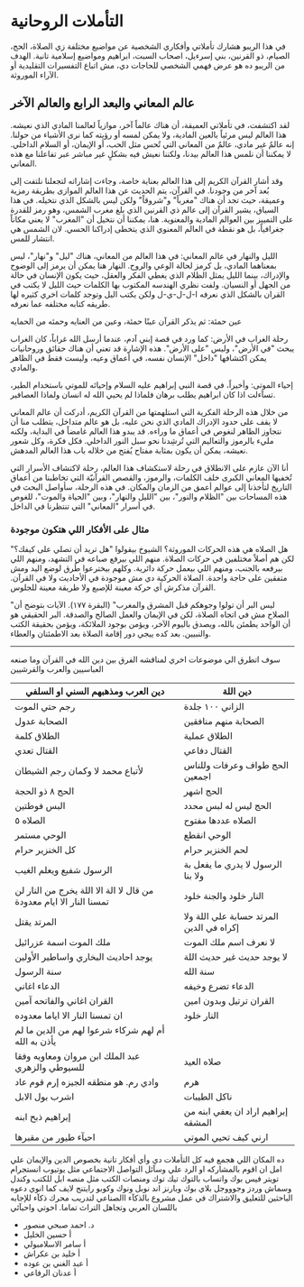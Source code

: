 # التأملات الروحانية

في هذا الريبو هشارك تأملاتي وأفكاري الشخصية عن مواضيع مختلفة زي الصلاة، الحج، الصيام، ذو القرنين، بني إسرءيل، اصحاب السبت، ابراهيم ومواضيع إسلامية تانية. الهدف من الريبو ده هو عرض فهمي الشخصي للحاجات دي، مش اتباع التفسيرات التقليدية أو الآراء الموروثة.

## عالم المعاني والبعد الرابع والعالم الآخر
لقد اكتشفت، في تأملاتي العميقة، أن هناك عالماً آخر، موازياً لعالمنا المادي الذي نعيشه. هذا العالم ليس مرئياً بالعين المادية، ولا يمكن لمسه أو رؤيته كما نرى الأشياء من حولنا. إنه عالمٌ غير مادي، عالمٌ من المعاني التي تُحس مثل الحب، أو الإيمان، أو السلام الداخلي. لا يمكننا أن نلمس هذا العالم بيدنا، ولكننا نعيش فيه بشكلٍ غير مباشر عبر تفاعلنا مع هذه المعاني.

وقد أشار القرآن الكريم إلى هذا العالم بعناية خاصة، وجاءت إشاراته لتجعلنا نلتفت إلى بُعد آخر من وجودنا. في القرآن، يتم الحديث عن هذا العالم الموازى بطريقة رمزية وعميقة، حيث تجد أن هناك "مغرباً" و"شروقاً" ولكن ليس بالشكل الذي نتخيله. في هذا السياق، يشير القرآن إلى عالم ذي القرنين الذي بلغ مغرب الشمس، وهو رمز للقدرة على التمييز بين العوالم المادية والمعنوية. هنا، يمكننا أن نتخيل أن "المغرب" لا يعني مكاناً جغرافياً، بل هو نقطة في العالم المعنوي الذي يتخطى إدراكنا الحسي. لان الشمس هي انتشار للمس.

الليل والنهار في عالم المعاني: في هذا العالم من المعاني، هناك "ليل" و"نهار"، ليس بمعناهما المادي، بل كرمز لحالة الوعي والروح. النهار هنا يمكن أن يرمز إلى الوضوح والإدراك، بينما الليل يمثل الظلام الذي يغطي الفكر والعقل، حيث يكون الإنسان في حالة من الجهل أو النسيان. ولفت نظري الهندسه المكتوب بها الكلمات حيث الليل لا يكتب في القران بالشكل الذي نعرفه ا-ل-ل-ي-ل ولكن يكتب اليل وتوجد كلمات اخري كثيره لها طريقه كتابه مختلفه عما نعرفه.

عين حمئة: ثم يذكر القرآن عينًا حمئة، وعين من العنايه وحمئه من الحمايه

رحلة الغراب في الأرض: كما ورد في قصة إبني آدم، عندما أرسل الله غراباً، كان الغراب يبحث "في الأرض"، وليس "على الأرض". هذه الإشارة قد تعني أن هناك حقائق وروحانيات يمكن اكتشافها "داخل" الإنسان نفسه، في أعماق وعيه، وليست فقط في الظاهر والمادي.

إحياء الموتى: وأخيراً، في قصة النبي إبراهيم عليه السلام وإحيائه للموتي باستخدام الطير، تسآءلت اذا كان ابراهيم يطلب برهان فلماذا لم يحيي الله له انسان ولماذا العصافير.

من خلال هذه الرحلة الفكرية التي استلهمتها من القرآن الكريم، أدركت أن عالم المعاني لا يقف على حدود الإدراك المادي الذي نحن عليه، بل هو عالم متداخل، يتطلب منا أن نتجاوز الظاهر لنغوص في أعماق ما وراءه. قد يبدو هذا العالم غامضاً في البداية، ولكنه مليء بالرموز والتعاليم التي تُرشِدنا نحو سبل النور الداخلي. فكل فكرة، وكل شعور نعيشه، يمكن أن يكون بمثابة مفتاح يُفتح من خلاله باب هذا العالم المدهش.

أنا الآن عازم على الانطلاق في رحلة لاستكشاف هذا العالم، رحلة لاكتشاف الأسرار التي تُخفيها المعاني الكبرى خلف الكلمات، والرموز، والقصص القرآنيّة التي تخاطبنا من أعماق التاريخ لتأخذنا إلى عوالم أعمق من الزمان والمكان. في هذه الرحلة، سأواصل البحث في هذه المساحات بين "الظلام والنور"، بين "الليل والنهار"، وبين "الحياة والموت"، للغوص في أسرار "المعاني" التي تنتظرنا في الداخل.

### مثال على الأفكار اللي هتكون موجودة

هل الصلاه هي هذه الحركات الموروثة؟ الشيوخ بيقولوا "هل تريد أن تصلي على كيفك؟" لكن هم أصلاً مختلفين في حركات الصلاة. منهم اللي بيرفع صباعه في التشهد، ومنهم اللي بيرفعه بالجنب، ومنهم اللي بيعمل حركة دائرية. وكلهم بيخترعوا طُرق لوضع اليد ومش متفقين على حاجة واحدة. الصلاة الحركية دي مش موجودة في الأحاديث ولا في القرآن. القرآن مذكرش أي حركة معينة للإصبع ولا طريقة معينة للجلوس.

"ليس البر أن تولوا وجوهكم قبل المشرق والمغرب" (البقرة ١٧٧). الآيات بتوضح أن الصلاح مش في اتجاه الصلاة، لكن في الإيمان والعمل الصالح والصدقة. البر الحقيقي هو أن الواحد يطمئن بالله، ويصدق باليوم الآخر، ويؤمن بوجود الملائكة، ويؤمن بحقيقة الكتب والنبيين. بعد كده ييجي دور إقامة الصلاة بعد الاطمئنان والعطاء.

---
سوف اتطرق الي موضوعات اخري لمناقشه الفرق بين دين الله في القرآن وما صنعه العباسيين والعرب والقرشيين

| **دين العرب ومذهبهم السني او السلفي** | **دين اللة**                     |
|--------------------------------------|----------------------------------|
| رجم حتي الموت                        | الزاني ١٠٠ جلدة                   |
| الصحابة عدول                          | الصحابة منهم منافقين             |
| الطلاق كلمة                          | الطلاق عملية                     |
| القتال تعدي                          | القتال دفاعي                     |
| لأتباع محمد لا وكمان رجم الشيطان                  | الحج طواف وعرفات وللناس اجمعين                |
| الحج ٨ ذو الحجة                       | الحج اشهر                        |
| البس فوطتين                           | الحج ليس له لبس محدد             |
| الصلاه ٥                              | الصلاه عددها مفتوح               |
| الوحي مستمر                           | الوحي انقطع                       |
| كل الخنزير حرام                      | لحم الخنزير حرام                 |
| الرسول شفيع ويعلم الغيب              | الرسول لا يدري ما يفعل بة ولا بنا |
| من قال لا الة الا اللة يخرج من النار لن تمسنا النار الا ايام معدودة | النار خلود والجنة خلود           |
| المرتد يقتل                          | المرتد حسابة علي اللة ولا إكراه في الدين |
| ملك الموت اسمة عزرائيل               | لا نعرف اسم ملك الموت            |
| يوجد احاديث البخاري واساطير الأولين   | لا يوجد حديث غير حديث اللة       |
| سنة الرسول                           | سنة الله                         |
| الدعاء اغاني                          | الدعاء تضرع وخيفه                |
| القران اغاني والفاتحه آمين            | القران ترتيل وبدون امين         |
| ان تمسنا النار الا اياما معدوده       | النار خلود                       |
| أم لهم شركاء شرعوا لهم من الدين ما لم يأذن به الله |                                   |
| عبد الملك ابن مروان ومعاويه وفقا للسيوطي والزهري | صلاه العيد                       |
| وادي رم. هو منطقه الجيزه إرم قوم عاد  | هرم                              |
| اشرب بول الابل                       | ناكل الطيبات                     |
| إبراهيم ذبح ابنه                      | إبراهيم اراد ان يعفي ابنه من المشقه                     |
| احيآء طيور من مقبرها                       | ارني كيف تحيي الموتي                     |


ده المكان اللي هجمع فيه كل التأملات دي وأي أفكار تانية بخصوص الدين والإيمان علي امل ان اقوم بالمشاركه او الرد علي وسآئل التواصل الاجتماعي مثل
يوتيوب 
انستجرام
تويتر
فيس بوك
واتساب
بالتوك
تيك توك
ومنصات الكتب مثل منصه ابل للكتب وكندل وسماش وردز وجوووجل بلاي بوك وبارنز اند نوبل ونوك وكوبو رايتنج لايف كما انوي دعوه الباحثين للتعليق والاشتراك في عمل مشروع بالذكآء االصناعي لتدريب محرك ذكآء للإجابه باللسان العربي وتجاهل التراث تماما. اخوتي واحبآئي
- د. احمد صبحي منصور
- أ حسين الخليل
- أ سامر الاسلامبولي
- أ خليد بن عكراش
- أ عبد الغني بن عوده
- أ عدنان الرفاعي
